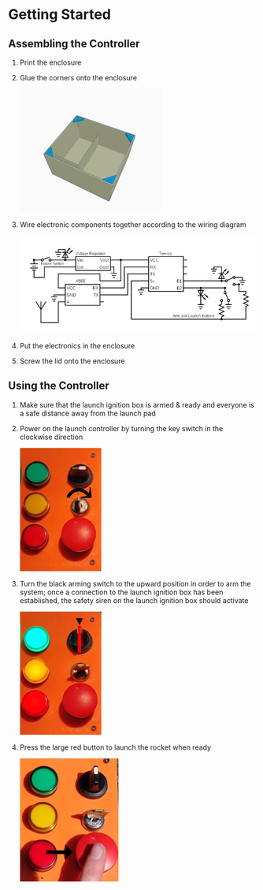 Getting Started
================

Assembling the Controller
--------------------------
1. Print the enclosure
2. Glue the corners onto the enclosure

    ![Enclosure corner placement][corner-placement]

3. Wire electronic components together according to the wiring diagram

    ![Wiring diagram][wiring-diagram]

4. Put the electronics in the enclosure
5. Screw the lid onto the enclosure

Using the Controller
---------------------
1. Make sure that the launch ignition box is armed & ready and everyone is a safe distance away from the launch pad
2. Power on the launch controller by turning the key switch in the clockwise direction

    ![Key-operated power switch][powering-on]

3. Turn the black arming switch to the upward position in order to arm the system; once a connection to the launch ignition box has been established, the safety siren on the launch ignition box should activate

    ![Dual-position arming selector switch in vertical position][arming]

4. Press the large red button to launch the rocket when ready

    ![Dual-position arming selector switch in vertical position][launching]

<!-- Links -->
[corner-placement]: ./images/corner_placement.png "Enclosure corner placement"
[wiring-diagram]: ./images/wiring_diagram.png "Wiring diagram"
[powering-on]: ./images/power_on.png
[arming]: ./images/arming.png
[launching]: ./images/launching.png
